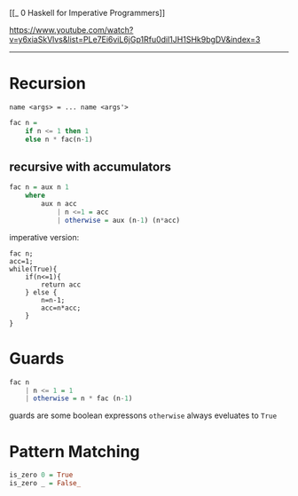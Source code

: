 [[_ 0 Haskell for Imperative Programmers]]

https://www.youtube.com/watch?v=y6xiaSkVlvs&list=PLe7Ei6viL6jGp1Rfu0dil1JH1SHk9bgDV&index=3

---
# Recursion
`name <args> = ... name <args'>`

```haskell
fac n =
	if n <= 1 then 1
	else n * fac(n-1)
```

## recursive with accumulators
```haskell
fac n = aux n 1
	where
		aux n acc
			| n <=1 = acc
			| otherwise = aux (n-1) (n*acc)
```
imperative version:
```
fac n;
acc=1;
while(True){
	if(n<=1){ 
		return acc 
	} else {
		n=n-1;
		acc=n*acc;	
	}
}
```



# Guards

```haskell
fac n
	| n <= 1 = 1
	| otherwise = n * fac (n-1)
```

guards are some boolean expressons
`otherwise` always eveluates to `True`


# Pattern Matching
```haskell
is_zero 0 = True
is_zero _ = False_
```










